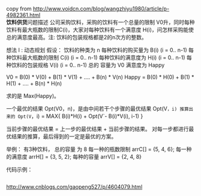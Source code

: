 copy from http://www.voidcn.com/blog/wangzhiyu1980/article/p-4982361.html  
**饮料供货**问题描述
公司采购饮料，采购的饮料有一个总量的限制 V0升，同时每种饮料有最大瓶数的限制C(i)，大家对每种饮料有一个满意度 H(i)，问怎样采购能使总的满意度最高。注: 饮料的包装规格都是2的n次方的整数。


想法 I : 动态规划
假设：
          饮料的种类为 n 
          每种饮料的购买量为 B(i)  (i  = 0.. n-1)
          每种饮料最大瓶数的限制  C(i)  (i  = 0.. n-1) 
          每种饮料的满意度为  H(i)  (i  = 0.. n-1)
          每种饮料的包装规格  V(i)  (i  = 0.. n-1)
          总的 容量为 V0
          满意度为   Happy

V0 = B(0) * V(0) + B(1) * V(1) + .... + B(n) * V(n)
Happy = B(0) * H(0) + B(1) * H(1) + .... + B(n) * H(n)

求的是 Max(Happy)。

一个最优的结果  Opt(V0，n)，是由中间若干个步骤的最优结果 Opt(V`，i) 推算出来的
Opt(V`，i) = MAX{   B(i)*H(i) + Opt(V`- B(i)*V(i), i-1)  } 

当前步骤的最优结果 = 上一步的最优结果 + 当前步骤的结果。
对每一步都进行最优结果的推算，最后得到的一定是最优的方案。

举例：   有3种饮料，  总的容量 为  8
每一种的瓶数限制  arrC[] = {5, 4, 6};
每一种的满意度     arrH[] = {3, 5, 2};
每种的容量            arrV[] = {2, 4, 8}

代码示例：
```
```


http://www.cnblogs.com/gaopeng527/p/4604079.html 
